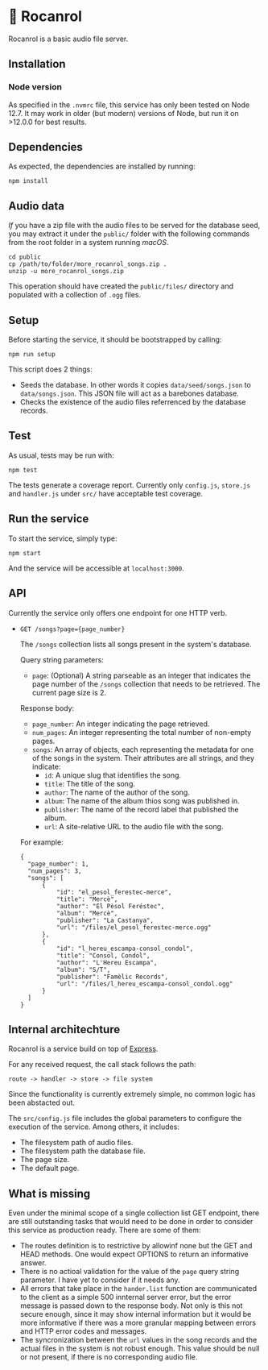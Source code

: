 # 🤘 Rocanrol 

Rocanrol is a basic audio file server.

## Installation

### Node version

As specified in the `.nvmrc` file, this service has only been tested on Node 12.7. It may work in older (but modern) versions of Node, but run it on >12.0.0 for best results.

## Dependencies

As expected, the dependencies are installed by running:

```
npm install
```

## Audio data

_If_ you have a zip file with the audio files to be served for the database seed, you may extract it under the `public/` folder with the following commands from the root folder in a system running _macOS_.

```
cd public
cp /path/to/folder/more_rocanrol_songs.zip .
unzip -u more_rocanrol_songs.zip
```

This operation should have created the `public/files/` directory and populated with a collection of `.ogg` files.

## Setup

Before starting the service, it should be bootstrapped by calling:

```
npm run setup
```

This script does 2 things:

- Seeds the database. In other words it copies `data/seed/songs.json` to `data/songs.json`. This JSON file will act as a barebones database.
- Checks the existence of the audio files referrenced by the database records.

## Test

As usual, tests may be run with:

```
npm test
```

The tests generate a coverage report. Currently only `config.js`, `store.js` and `handler.js` under `src/` have acceptable test coverage.

## Run the service

To start the service, simply type:

```
npm start
```

And the service will be accessible at `localhost:3000`.

## API

Currently the service only offers one endpoint for one HTTP verb.

- `GET /songs?page={page_number}`

  The `/songs` collection lists all songs present in the system's database.

  Query string parameters:
    - `page`: (Optional) A string parseable as an integer that indicates the page number of the `/songs` collection that needs to be retrieved. The current page size is 2.

  Response body:

    - `page_number`: An integer indicating the page retrieved.
    - `num_pages`: An integer representing the total number of non-empty pages.
    - `songs`: An array of objects, each representing the metadata for one of the songs in the system. Their attributes are all strings, and they indicate:
      - `id`: A unique slug that identifies the song.
      - `title`: The title of the song.
      - `author`: The name of the author of the song.
      - `album`: The name of the album thios song was published in.
      - `publisher`: The name of the record label that published the album.
      - `url`: A site-relative URL to the audio file with the song.

  For example:

  ```{json}
  {
    "page_number": 1,
    "num_pages": 3,
    "songs": [
        {
            "id": "el_pesol_ferestec-merce",
            "title": "Mercè",
            "author": "El Pèsol Feréstec",
            "album": "Mercè",
            "publisher": "La Castanya",
            "url": "/files/el_pesol_ferestec-merce.ogg"
        },
        {
            "id": "l_hereu_escampa-consol_condol",
            "title": "Consol, Condol",
            "author": "L'Hereu Escampa",
            "album": "S/T",
            "publisher": "Famèlic Records",
            "url": "/files/l_hereu_escampa-consol_condol.ogg"
        }
    ]
  }
  ```

## Internal architechture

Rocanrol is a service build on top of [Express](https://expressjs.com/).

For any received request, the call stack follows the path:

```
route -> handler -> store -> file system
```

Since the functionality is currently extremely simple, no common logic has been abstacted out.

The `src/config.js` file includes the global parameters to configure the execution of the service. Among others, it includes:

- The filesystem path of audio files.
- The filesystem path the database file.
- The page size.
- The default page.


## What is missing

Even under the minimal scope of a single collection list GET endpoint, there are still outstanding tasks that would need to be done in order to consider this service as production ready. There are some of them:

- The routes definition is to restrictive by allowinf none but the GET and HEAD methods. One would expect OPTIONS to return an informative answer.
- There is no actioal validation for the value of the `page` query string parameter. I have yet to consider if it needs any.
- All errors that take place in the `hander.list` function are communicated to the client as a simple 500 innternal server error, but the error message is passed down to the response body. Not only is this not secure enough, since it may show internal information but it would be more informative if there was a more granular mapping between errors and HTTP error codes and messages.
- The syncronization between the `url` values in the song records and the actual files in the system is not robust enough. This value should be null or not present, if there is no corresponding audio file.
  
   




